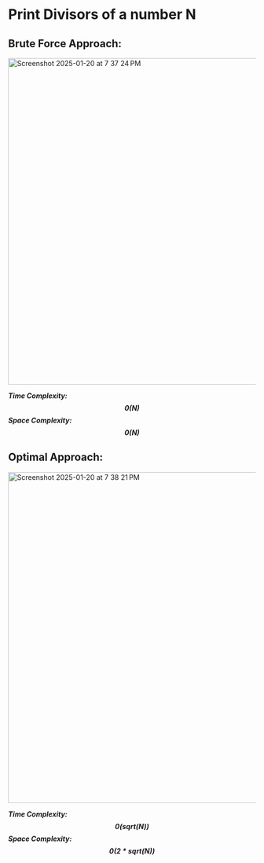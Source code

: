 # Print Divisors of a number N
## Brute Force Approach:
<img width="664" alt="Screenshot 2025-01-20 at 7 37 24 PM" src="https://github.com/user-attachments/assets/8657371e-7db8-4f50-849c-4b9a0961afdd" />




***Time Complexity:$$0(N)$$***
***Space Complexity:$$0(N)$$***


## Optimal Approach:



<img width="673" alt="Screenshot 2025-01-20 at 7 38 21 PM" src="https://github.com/user-attachments/assets/dba71862-1d83-4abd-993c-8c9c23e7e24b" />


***Time Complexity:$$0(sqrt(N))$$***
***Space Complexity:$$0(2*sqrt(N))$$***

